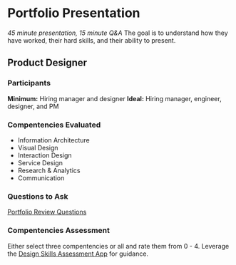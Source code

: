 # Portfolio Presentation
*45 minute presentation, 15 minute Q&A*
The goal is to understand how they have worked, their hard skills, and their ability to present.

## Product Designer

### Participants
**Minimum:** Hiring manager and designer
**Ideal:** Hiring manager, engineer, designer, and PM

### Compentencies Evaluated
- Information Architecture
- Visual Design
- Interaction Design
- Service Design
- Research & Analytics
- Communication

### Questions to Ask
[Portfolio Review Questions](https://airtable.com/shrQPAdL8UnFzf7CC)

### Compentencies Assessment
Either select three compentencies or all and rate them from 0 - 4. Leverage the [Design Skills Assessment App](http://designskillsassessment.joesteinkamp.com) for guidance.